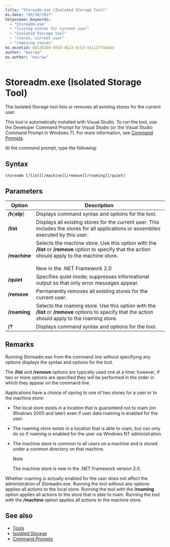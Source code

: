 ```yaml
---
title: "Storeadm.exe (Isolated Storage Tool)"
ms.date: "03/30/2017"
helpviewer_keywords: 
  - "Storeadm.exe"
  - "listing stores for current user"
  - "Isolated Storage tool"
  - "stores, current user"
  - "removing stores"
ms.assetid: b81202b8-d91d-4b23-9c53-4a112f74a44a
author: "mairaw"
ms.author: "mairaw"
---
```

# Storeadm.exe (Isolated Storage Tool)
The Isolated Storage tool lists or removes all existing stores for the current user.  
  
 This tool is automatically installed with Visual Studio. To run the tool, use the Developer Command Prompt for Visual Studio (or the Visual Studio Command Prompt in Windows 7). For more information, see [Command Prompts](../../../docs/framework/tools/developer-command-prompt-for-vs.md).  
  
 At the command prompt, type the following:  
  
## Syntax  
  
```  
storeadm [/list][/machine][/remove][/roaming][/quiet]  
```  
  
## Parameters  
  
|Option|Description|  
|------------|-----------------|  
|**/h**[**elp**]|Displays command syntax and options for the tool.|  
|**/list**|Displays all existing stores for the current user. This includes the stores for all applications or assemblies executed by this user.|  
|**/machine**|Selects the machine store. Use this option with the **/list** or **/remove** option to specify that the action should apply to the machine store.<br /><br /> New in the .NET Framework 2.0|  
|**/quiet**|Specifies quiet mode; suppresses informational output so that only error messages appear.|  
|**/remove**|Permanently removes all existing stores for the current user.|  
|**/roaming**|Selects the roaming store. Use this option with the **/list** or **/remove** options to specify that the action should apply to the roaming store.|  
|**/?**|Displays command syntax and options for the tool.|  
  
## Remarks  
 Running Storeadm.exe from the command line without specifying any options displays the syntax and options for the tool.  
  
 The **/list** and **/remove** options are typically used one at a time; however, if two or more options are specified they will be performed in the order in which they appear on the command line.  
  
 Applications have a choice of saving to one of two stores for a user or to the machine store:  
  
-   The local store exists in a location that is guaranteed not to roam (on Windows 2000 and later) even if user data roaming is enabled for the user.  
  
-   The roaming store exists in a location that is able to roam, but can only do so if roaming is enabled for the user via Windows NT administration.  
  
-   The machine store is common to all users on a machine and is stored under a common directory on that machine.  
  
    > [!NOTE]
    >  The machine store is new in the .NET Framework version 2.0.  
  
 Whether roaming is actually enabled for the user does not affect the administration of Storeadm.exe. Running the tool without any options applies all actions to the local store. Running the tool with the **/roaming** option applies all actions to the store that is able to roam. Running the tool with the **/machine** option applies all actions to the machine store.  
  
## See also

- [Tools](../../../docs/framework/tools/index.md)
- [Isolated Storage](../../../docs/standard/io/isolated-storage.md)
- [Command Prompts](../../../docs/framework/tools/developer-command-prompt-for-vs.md)
